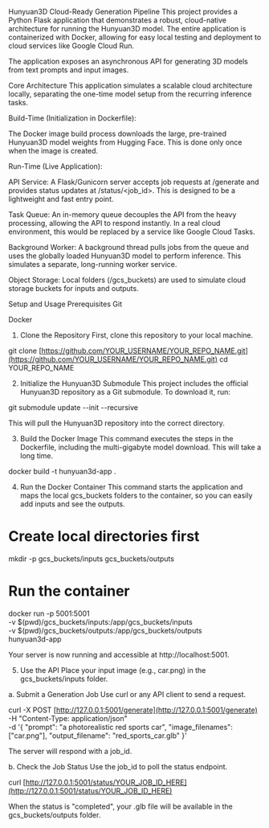 Hunyuan3D Cloud-Ready Generation Pipeline
This project provides a Python Flask application that demonstrates a robust, cloud-native architecture for running the Hunyuan3D model. The entire application is containerized with Docker, allowing for easy local testing and deployment to cloud services like Google Cloud Run.

The application exposes an asynchronous API for generating 3D models from text prompts and input images.

Core Architecture
This application simulates a scalable cloud architecture locally, separating the one-time model setup from the recurring inference tasks.

Build-Time (Initialization in Dockerfile):

The Docker image build process downloads the large, pre-trained Hunyuan3D model weights from Hugging Face. This is done only once when the image is created.

Run-Time (Live Application):

API Service: A Flask/Gunicorn server accepts job requests at /generate and provides status updates at /status/<job_id>. This is designed to be a lightweight and fast entry point.

Task Queue: An in-memory queue decouples the API from the heavy processing, allowing the API to respond instantly. In a real cloud environment, this would be replaced by a service like Google Cloud Tasks.

Background Worker: A background thread pulls jobs from the queue and uses the globally loaded Hunyuan3D model to perform inference. This simulates a separate, long-running worker service.

Object Storage: Local folders (/gcs_buckets) are used to simulate cloud storage buckets for inputs and outputs.

Setup and Usage
Prerequisites
Git

Docker

1. Clone the Repository
First, clone this repository to your local machine.

git clone [https://github.com/YOUR_USERNAME/YOUR_REPO_NAME.git](https://github.com/YOUR_USERNAME/YOUR_REPO_NAME.git)
cd YOUR_REPO_NAME

2. Initialize the Hunyuan3D Submodule
This project includes the official Hunyuan3D repository as a Git submodule. To download it, run:

git submodule update --init --recursive

This will pull the Hunyuan3D repository into the correct directory.

3. Build the Docker Image
This command executes the steps in the Dockerfile, including the multi-gigabyte model download. This will take a long time.

docker build -t hunyuan3d-app .

4. Run the Docker Container
This command starts the application and maps the local gcs_buckets folders to the container, so you can easily add inputs and see the outputs.

# Create local directories first
mkdir -p gcs_buckets/inputs gcs_buckets/outputs

# Run the container
docker run -p 5001:5001 \
  -v $(pwd)/gcs_buckets/inputs:/app/gcs_buckets/inputs \
  -v $(pwd)/gcs_buckets/outputs:/app/gcs_buckets/outputs \
  hunyuan3d-app

Your server is now running and accessible at http://localhost:5001.

5. Use the API
Place your input image (e.g., car.png) in the gcs_buckets/inputs folder.

a. Submit a Generation Job
Use curl or any API client to send a request.

curl -X POST [http://127.0.0.1:5001/generate](http://127.0.0.1:5001/generate) \
-H "Content-Type: application/json" \
-d '{
    "prompt": "a photorealistic red sports car",
    "image_filenames": ["car.png"],
    "output_filename": "red_sports_car.glb"
}'

The server will respond with a job_id.

b. Check the Job Status
Use the job_id to poll the status endpoint.

curl [http://127.0.0.1:5001/status/YOUR_JOB_ID_HERE](http://127.0.0.1:5001/status/YOUR_JOB_ID_HERE)

When the status is "completed", your .glb file will be available in the gcs_buckets/outputs folder.
